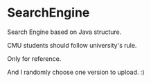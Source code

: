 # SearchEngine
Search Engine based on Java structure. 

CMU students should follow university's rule. 

Only for reference.

And I randomly choose one version to upload. :)
